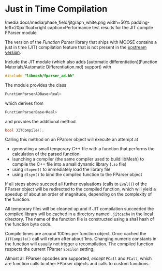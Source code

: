 # Just in Time Compilation

!media docs/media/phase_field/jitgraph_white.png width=50% padding-left=20px float=right caption=Performance test results for the JIT compile FParser module

The version of the _Function Parser_ library that ships with MOOSE contains a just in time (JIT) compilation  feature that is not present in the [upstream version](http://warp.povusers.org/FunctionParser/).

Include the JIT module (which also adds [automatic differentiation](Function Materials/Automatic Differentiation.md) support) with

```cpp
#include "libmesh/fparser_ad.hh"
```

The module provides the class

```cpp
FunctionParserADBase<Real>
```

which derives from

```cpp
FunctionParserBase<Real>
```

and provides the additional method

```cpp
bool JITCompile();
```

Calling this method on an FParser object will execute an attempt at
* generating a small temporary C++ file with a function that performs the calculation of the parsed function
* launching a compiler (the same compiler used to build libMesh) to compile the C++ file into a small dynamic library (`.so` file)
* using `dlopen()` to immediately load the library file
* using `dlsym()` to bind the compiled function to the FParser object

If all steps above succeed all further evaluations (calls to `Eval()`) of the FParser object will be redirected to the compiled function, which will yield a speedup of about an order of magnitude, depending on the complexity of the function.

All temporary files will be cleaned up and if JIT compilation succeeded the compiled library will be cached in a directory named `.jitcache` in the local directory. The name of the function file is constructed using a sha1 hash of the function byte code.

Compile times are around 100ms per function object. Once cached the `JITCompile()` call will return after about 1ms. Changing numeric constants in the function will usually not trigger a recompilation. The compiled function respects the current FParser `Epsilon` setting.

Almost all FParser opcodes are supported, _except_ `PCall` and `FCall`, which are function calls to other FParser objects and calls to custom functions.
